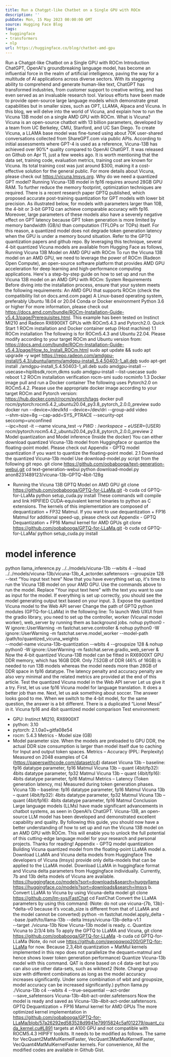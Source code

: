```yaml
---
title: Run a Chatgpt-like Chatbot on a Single GPU with ROCm
description: ''
pubDate: Mon, 15 May 2023 00:00:00 GMT
source: Hugging Face Blog
tags:
- huggingface
- transformers
- nlp
url: https://huggingface.co/blog/chatbot-amd-gpu
---
```


Run a Chatgpt-like Chatbot on a Single GPU with ROCm
Introduction
ChatGPT, OpenAI's groundbreaking language model, has become an influential force in the realm of artificial intelligence, paving the way for a multitude of AI applications across diverse sectors. With its staggering ability to comprehend and generate human-like text, ChatGPT has transformed industries, from customer support to creative writing, and has even served as an invaluable research tool.
Various efforts have been made to provide open-source large language models which demonstrate great capabilities but in smaller sizes, such as OPT, LLAMA, Alpaca and Vicuna.
In this blog, we will delve into the world of Vicuna, and explain how to run the Vicuna 13B model on a single AMD GPU with ROCm.
What is Vicuna?
Vicuna is an open-source chatbot with 13 billion parameters, developed by a team from UC Berkeley, CMU, Stanford, and UC San Diego. To create Vicuna, a LLAMA base model was fine-tuned using about 70K user-shared conversations collected from ShareGPT.com via public APIs. According to initial assessments where GPT-4 is used as a reference, Vicuna-13B has achieved over 90%* quality compared to OpenAI ChatGPT.
It was released on Github on Apr 11, just a few weeks ago. It is worth mentioning that the data set, training code, evaluation metrics, training cost are known for Vicuna. Its total training cost was just around $300, making it a cost-effective solution for the general public.
For more details about Vicuna, please check out https://vicuna.lmsys.org.
Why do we need a quantized GPT model?
Running Vicuna-13B model in fp16 requires around 28GB GPU RAM. To further reduce the memory footprint, optimization techniques are required. There is a recent research paper GPTQ published, which proposed accurate post-training quantization for GPT models with lower bit precision. As illustrated below, for models with parameters larger than 10B, the 4-bit or 3-bit GPTQ can achieve comparable accuracy with fp16.
Moreover, large parameters of these models also have a severely negative effect on GPT latency because GPT token generation is more limited by memory bandwidth (GB/s) than computation (TFLOPs or TOPs) itself. For this reason, a quantized model does not degrade token generation latency when the GPU is under a memory bound situation. Refer to the GPTQ quantization papers and github repo.
By leveraging this technique, several 4-bit quantized Vicuna models are available from Hugging Face as follows,
Running Vicuna 13B Model on AMD GPU with ROCm
To run the Vicuna 13B model on an AMD GPU, we need to leverage the power of ROCm (Radeon Open Compute), an open-source software platform that provides AMD GPU acceleration for deep learning and high-performance computing applications.
Here's a step-by-step guide on how to set up and run the Vicuna 13B model on an AMD GPU with ROCm:
System Requirements
Before diving into the installation process, ensure that your system meets the following requirements:
An AMD GPU that supports ROCm (check the compatibility list on docs.amd.com page)
A Linux-based operating system, preferably Ubuntu 18.04 or 20.04
Conda or Docker environment
Python 3.6 or higher
For more information, please check out https://docs.amd.com/bundle/ROCm-Installation-Guide-v5.4.3/page/Prerequisites.html.
This example has been tested on Instinct MI210 and Radeon RX6900XT GPUs with ROCm5.4.3 and Pytorch2.0.
Quick Start
1 ROCm installation and Docker container setup (Host machine)
1.1 ROCm installation
The following is for ROCm5.4.3 and Ubuntu 22.04. Please modify according to your target ROCm and Ubuntu version from: https://docs.amd.com/bundle/ROCm-Installation-Guide-v5.4.3/page/How_to_Install_ROCm.html
sudo apt update && sudo apt upgrade -y
wget https://repo.radeon.com/amdgpu-install/5.4.3/ubuntu/jammy/amdgpu-install_5.4.50403-1_all.deb
sudo apt-get install ./amdgpu-install_5.4.50403-1_all.deb
sudo amdgpu-install --usecase=hiplibsdk,rocm,dkms
sudo amdgpu-install --list-usecase
sudo reboot
1.2 ROCm installation verification
rocm-smi
sudo rocminfo
1.3 Docker image pull and run a Docker container
The following uses Pytorch2.0 on ROCm5.4.2. Please use the appropriate docker image according to your target ROCm and Pytorch version: https://hub.docker.com/r/rocm/pytorch/tags
docker pull rocm/pytorch:rocm5.4.2_ubuntu20.04_py3.8_pytorch_2.0.0_preview
sudo docker run --device=/dev/kfd --device=/dev/dri --group-add video \
--shm-size=8g --cap-add=SYS_PTRACE --security-opt seccomp=unconfined \
--ipc=host -it --name vicuna_test -v ${PWD}:/workspace -e USER=${USER} \
rocm/pytorch:rocm5.4.2_ubuntu20.04_py3.8_pytorch_2.0.0_preview
2 Model quantization and Model inference (Inside the docker)
You can either download quantized Vicuna-13b model from Huggingface or quantize the floating-point model. Please check out Appendix - GPTQ model quantization if you want to quantize the floating-point model.
2.1 Download the quantized Vicuna-13b model
Use download-model.py script from the following git repo.
git clone https://github.com/oobabooga/text-generation-webui.git
cd text-generation-webui
python download-model.py anon8231489123/vicuna-13b-GPTQ-4bit-128g
- Running the Vicuna 13B GPTQ Model on AMD GPU
git clone https://github.com/oobabooga/GPTQ-for-LLaMa.git -b cuda
cd GPTQ-for-LLaMa
python setup_cuda.py install
These commands will compile and link HIPIFIED CUDA-equivalent kernel binaries to
python as C extensions. The kernels of this implementation are composed of dequantization + FP32 Matmul. If you want to use dequantization + FP16 Matmul for additional speed-up, please check out Appendix - GPTQ Dequantization + FP16 Mamul kernel for AMD GPUs
git clone https://github.com/oobabooga/GPTQ-for-LLaMa.git -b cuda
cd GPTQ-for-LLaMa/
python setup_cuda.py install
# model inference
python llama_inference.py ../../models/vicuna-13b --wbits 4 --load \
../../models/vicuna-13b/vicuna-13b_4_actorder.safetensors --groupsize 128 --text “You input text here”
Now that you have everything set up, it's time to run the Vicuna 13B model on your AMD GPU. Use the commands above to run the model. Replace "Your input text here" with the text you want to use as input for the model. If everything is set up correctly, you should see the model generating output text based on your input.
3. Expose the quantized Vicuna model to the Web API server
Change the path of GPTQ python modules (GPTQ-for-LLaMa) in the following line:
To launch Web UXUI from the gradio library, you need to set up the controller, worker (Vicunal model worker), web_server by running them as background jobs.
nohup python0 -W ignore::UserWarning -m fastchat.serve.controller &
nohup python0 -W ignore::UserWarning -m fastchat.serve.model_worker --model-path /path/to/quantized_vicuna_weights \
--model-name vicuna-13b-quantization --wbits 4 --groupsize 128 &
nohup python0 -W ignore::UserWarning -m fastchat.serve.gradio_web_server &
Now the 4-bit quantized Vicuna-13B model can be fitted in RX6900XT GPU DDR memory, which has 16GB DDR. Only 7.52GB of DDR (46% of 16GB) is needed to run 13B models whereas the model needs more than 28GB of DDR space in fp16 datatype. The latency penalty and accuracy penalty are also very minimal and the related metrics are provided at the end of this article.
Test the quantized Vicuna model in the Web API server
Let us give it a try. First, let us use fp16 Vicuna model for language translation.
It does a better job than me. Next, let us ask something about soccer. The answer looks good to me.
When we switch to the 4-bit model, for the same question, the answer is a bit different. There is a duplicated “Lionel Messi” in it.
Vicuna fp16 and 4bit quantized model comparison
Test environment:
- GPU: Instinct MI210, RX6900XT
- python: 3.10
- pytorch: 2.1.0a0+gitfa08e54
- rocm: 5.4.3
Metrics - Model size (GB)
- Model parameter size. When the models are preloaded to GPU DDR, the actual DDR size consumption is larger than model itself due to caching for Input and output token spaces.
Metrics – Accuracy (PPL: Perplexity)
Measured on 2048 examples of C4 (https://paperswithcode.com/dataset/c4) dataset
Vicuna 13b – baseline: fp16 datatype parameter, fp16 Matmul
Vicuna 13b – quant (4bit/fp32): 4bits datatype parameter, fp32 Matmul
Vicuna 13b – quant (4bit/fp16): 4bits datatype parameter, fp16 Matmul
Metrics – Latency (Token generation latency, ms)
Measured during token generation phases.
Vicuna 13b – baseline: fp16 datatype parameter, fp16 Matmul
Vicuna 13b – quant (4bit/fp32): 4bits datatype parameter, fp32 Matmul
Vicuna 13b – quant (4bit/fp16): 4bits datatype parameter, fp16 Matmul
Conclusion
Large language models (LLMs) have made significant advancements in chatbot systems, as seen in OpenAI’s ChatGPT. Vicuna-13B, an open-source LLM model has been developed and demonstrated excellent capability and quality.
By following this guide, you should now have a better understanding of how to set up and run the Vicuna 13B model on an AMD GPU with ROCm. This will enable you to unlock the full potential of this cutting-edge language model for your research and personal projects.
Thanks for reading!
Appendix - GPTQ model quantization
Building Vicuna quantized model from the floating-point LLaMA model
a. Download LLaMA and Vicuna delta models from Huggingface
The developers of Vicuna (lmsys) provide only delta-models that can be applied to the LLaMA model. Download LLaMA in huggingface format and Vicuna delta parameters from Huggingface individually. Currently, 7b and 13b delta models of Vicuna are available.
https://huggingface.co/models?sort=downloads&search=huggyllama
https://huggingface.co/models?sort=downloads&search=lmsys
b. Convert LLaMA to Vicuna by using Vicuna-delta model
git clone https://github.com/lm-sys/FastChat
cd FastChat
Convert the LLaMA parameters by using this command:
(Note: do not use vicuna-{7b, 13b}-*delta-v0 because it’s vocab_size is different from that of LLaMA and the model cannot be converted)
python -m fastchat.model.apply_delta --base /path/to/llama-13b --delta lmsys/vicuna-13b-delta-v1.1 \
--target ./vicuna-13b
Now Vicuna-13b model is ready.
c. Quantize Vicuna to 2/3/4 bits
To apply the GPTQ to LLaMA and Vicuna,
git clone https://github.com/oobabooga/GPTQ-for-LLaMa -b cuda
cd GPTQ-for-LLaMa
(Note, do not use https://github.com/qwopqwop200/GPTQ-for-LLaMa for now. Because 2,3,4bit quantization + MatMul kernels implemented in this repo does not parallelize the dequant+matmul and hence shows lower token generation performance)
Quantize Vicuna-13b model with this command. QAT is done based on c4 data-set but you can also use other data-sets, such as wikitext2
(Note. Change group size with different combinations as long as the model accuracy increases significantly. Under some combination of wbit and groupsize, model accuracy can be increased significantly.)
python llama.py ./Vicuna-13b c4 --wbits 4 --true-sequential --act-order \
--save_safetensors Vicuna-13b-4bit-act-order.safetensors
Now the model is ready and saved as Vicuna-13b-4bit-act-order.safetensors.
GPTQ Dequantization + FP16 Mamul kernel for AMD GPUs
The more optimized kernel implementation in https://github.com/oobabooga/GPTQ-for-LLaMa/blob/57a26292ed583528d9941e79915824c5af012279/quant_cuda_kernel.cu#L891
targets at A100 GPU and not compatible with ROCM5.4.3 HIPIFY toolkits. It needs to be modified as follows. The same for VecQuant2MatMulKernelFaster, VecQuant3MatMulKernelFaster, VecQuant4MatMulKernelFaster kernels.
For convenience, All the modified codes are available in Github Gist.